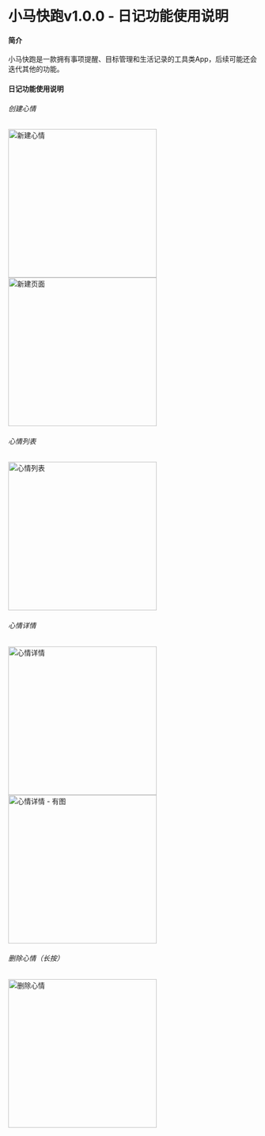 # 小马快跑v1.0.0 - 日记功能使用说明

#### 简介

小马快跑是一款拥有事项提醒、目标管理和生活记录的工具类App，后续可能还会迭代其他的功能。

#### 日记功能使用说明

###### 创建心情

<img src="instructions/img/memorandum/新建心情.jpg" alt="新建心情" width="300"/><img src="instructions/img/memorandum/新建页面.jpg" alt="新建页面" width="300"/>

###### 心情列表

<img src="instructions/img/memorandum/心情列表.jpg" alt="心情列表" width="300"/>

###### 心情详情

<img src="instructions/img/memorandum/心情详情.jpg" alt="心情详情" width="300"/><img src="instructions/img/memorandum/心情详情 - 有图.jpg" alt="心情详情 - 有图" width="300"/>

###### 删除心情（长按）

<img src="instructions/img/memorandum/删除心情.jpg" alt="删除心情" width="300"/>
